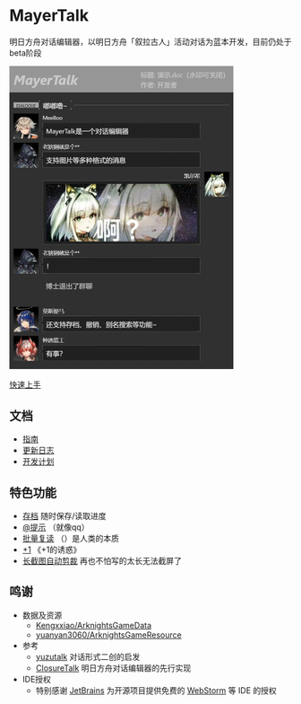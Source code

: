 # MayerTalk

明日方舟对话编辑器，以明日方舟「叙拉古人」活动对话为蓝本开发，目前仍处于beta阶段  

<img style="width: 400px" src=".github/example.webp" alt="">

[快速上手](https://www.mayertalk.top/docs/guide/start.html)  
 
 ## 文档
 
 - [指南](https://www.mayertalk.top/docs/guide/start.html)
 - [更新日志](https://www.mayertalk.top/docs/about/change_log.html)
 - [开发计划](https://github.com/orgs/Arkfans/projects/2/views/1)

 ## 特色功能
 
 - [存档](https://www.mayertalk.top/docs/guide/feature.html#%E5%AD%98%E6%A1%A3)  随时保存/读取进度
 - [@提示](https://www.mayertalk.top/docs/guide/feature.html#%E6%8F%90%E7%A4%BA) （就像qq）
 - [批量复读](https://www.mayertalk.top/docs/guide/feature.html#%E6%89%B9%E9%87%8F%E5%A4%8D%E8%AF%BB) （）是人类的本质
 - [+1](https://www.mayertalk.top/docs/guide/feature.html#%E5%BF%AB%E6%8D%B7-1) 《+1的诱惑》
 - [长截图自动剪裁](https://www.mayertalk.top/docs/guide/feature.html#%E9%95%BF%E6%88%AA%E5%9B%BE%E8%87%AA%E5%8A%A8%E5%89%AA%E8%A3%81)
   再也不怕写的太长无法截屏了
 
## 鸣谢
 
 - 数据及资源
   - [Kengxxiao/ArknightsGameData](https://github.com/Kengxxiao/ArknightsGameData)
   - [yuanyan3060/ArknightsGameResource](https://github.com/yuanyan3060/ArknightsGameResource)
 - 参考
   - [yuzutalk](https://www.yuzutalk.net/) 对话形式二创的启发
   - [ClosureTalk](https://github.com/ClosureTalk/closure-talk) 明日方舟对话编辑器的先行实现
 - IDE授权
   - 特别感谢 [JetBrains](https://www.jetbrains.com/?from=MayerTalk) 为开源项目提供免费的 [WebStorm](https://www.jetbrains.com/webstorm/?from=MayerTalk) 等 IDE 的授权